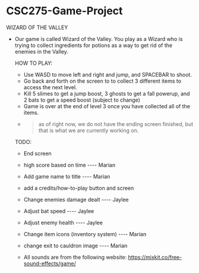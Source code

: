 # CSC275-Game-Project
WIZARD OF THE VALLEY

- Our game is called Wizard of the Valley. You play as a Wizard who is trying to collect ingredients for potions
  as a way to get rid of the enemies in the Valley.
  
  HOW TO PLAY:
  - Use WASD to move left and right and jump, and SPACEBAR to shoot.
  - Go back and forth on the screen to to collect 3 different items to access the next level.
  - Kill 5 slimes to get a jump boost, 3 ghosts to get a fall powerup, and 2 bats to get a speed boost (subject to change)
  - Game is over at the end of level 3 once you have collected all of the items.
   - > as of right now, we do not have the ending screen finished, but that is what we are currently working on.
   
   TODO:
   
   - End screen
   - high score based on time                      ---- Marian
   - Add game name to title                        ---- Marian
   - add a credits/how-to-play button and screen
   - Change enemies damage dealt                   ---- Jaylee
   - Adjust bat speed                              ---- Jaylee
   - Adjust enemy health                           ---- Jaylee
   - Change item icons (inventory system)          ---- Marian
   - change exit to cauldron image                 ---- Marian
   
   
   - All sounds are from the following website: https://mixkit.co/free-sound-effects/game/
